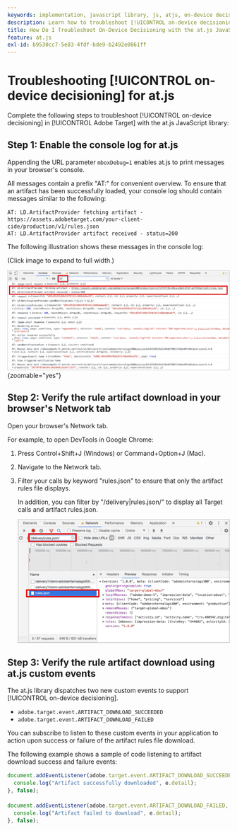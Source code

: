 ```yaml
---
keywords: implementation, javascript library, js, atjs, on-device decisioning, on device decisioning, at.js, on-device, on device, troubleshooting, trouble shooting, implementation2
description: Learn how to troubleshoot [!UICONTROL on-device decisioning] with the at.js library.
title: How Do I Troubleshoot On-Device Decisioning with the at.js JavaScript Library?
feature: at.js
exl-id: b9530cc7-5e83-4fdf-bde9-b2492e0861ff
---
```

# Troubleshooting [!UICONTROL on-device decisioning] for at.js

Complete the following steps to troubleshoot [!UICONTROL on-device decisioning] in [!UICONTROL Adobe Target] with the at.js JavaScript library:

## Step 1: Enable the console log for at.js

Appending the URL parameter `mboxDebug=1` enables at.js to print messages in your browser's console. 

All messages contain a prefix "AT:" for convenient overview. To ensure that an artifact has been successfully loaded, your console log should contain messages similar to the following:

```
AT: LD.ArtifactProvider fetching artifact - https://assets.adobetarget.com/your-client-cide/production/v1/rules.json
AT: LD.ArtifactProvider artifact received - status=200
```

The following illustration shows these messages in the console log:

(Click image to expand to full width.)

![Console log with artifact messages](/help/dev/implement/client-side/atjs/on-device-decisioning/assets/browser-console.png "Console log with artifact messages"){zoomable="yes"}

## Step 2: Verify the rule artifact download in your browser's Network tab

Open your browser's Network tab. 

For example, to open DevTools in Google Chrome:

1. Press Control+Shift+J (Windows) or Command+Option+J (Mac).
1. Navigate to the Network tab. 
1. Filter your calls by keyword "rules.json" to ensure that only the artifact rules file displays. 

   In addition, you can filter by "/delivery|rules.json/" to display all Target calls and artifact rules.json.

   ![Network tab in Google Chrome](assets/rule-json.png)

## Step 3: Verify the rule artifact download using at.js custom events

The at.js library dispatches two new custom events to support [!UICONTROL on-device decisioning]. 

* `adobe.target.event.ARTIFACT_DOWNLOAD_SUCCEEDED`
* `adobe.target.event.ARTIFACT_DOWNLOAD_FAILED` 

You can subscribe to listen to these custom events in your application to action upon success or failure of the artifact rules file download. 

The following example shows a sample of code listening to artifact download success and failure events:

```javascript {line-numbers="true"}
document.addEventListener(adobe.target.event.ARTIFACT_DOWNLOAD_SUCCEEDED, function(e) { 
  console.log("Artifact successfully downloaded", e.detail);
}, false);

document.addEventListener(adobe.target.event.ARTIFACT_DOWNLOAD_FAILED, function(e) { 
  console.log("Artifact failed to download", e.detail);
}, false);
```
